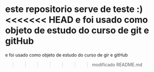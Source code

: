 este repositorio serve de teste :)
<<<<<<< HEAD
e foi usado como objeto de estudo do curso de git e gitHub
=======
e foi usado como objeto de estudo do curso de gir e gitHub

>>>>>>> modificado README.md
